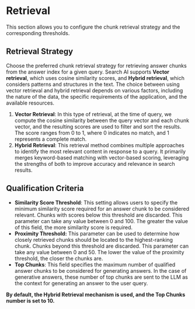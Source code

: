 # Retrieval 

This section allows you to configure the chunk retrieval strategy and the corresponding thresholds.

## Retrieval Strategy

Choose the preferred chunk retrieval strategy for retrieving answer chunks from the answer index for a given query. Search AI supports **Vector retrieval**, which uses cosine similarity scores, and **Hybrid retrieval**, which considers patterns and structures in the text. The choice between using vector retrieval and hybrid retrieval depends on various factors, including the nature of the data, the specific requirements of the application, and the available resources.

1. **Vector Retrieval**: In this type of retrieval, at the time of query, we compute the cosine similarity between the query vector and each chunk vector, and the resulting scores are used to filter and sort the results. The score ranges from 0 to 1, where 0 indicates no match, and 1 represents a complete match.
2. **Hybrid Retrieval**: This retrieval method combines multiple approaches to identify the most relevant content in response to a query. It primarily merges keyword-based matching with vector-based scoring, leveraging the strengths of both to improve accuracy and relevance in search results.

## Qualification Criteria

* **Similarity Score Threshold**: This setting allows users to specify the minimum similarity score required for an answer chunk to be considered relevant. Chunks with scores below this threshold are discarded. This parameter can take any value between 0 and 100. The greater the value of this field, the more similarity score is required.
* **Proximity Threshold:** This parameter can be used to determine how closely retrieved chunks should be located to the highest-ranking chunk. Chunks beyond this threshold are discarded. This parameter can take any value between 0 and 50. The lower the value of the proximity threshold, the closer the chunks are.
* **Top Chunks**: This field specifies the maximum number of qualified answer chunks to be considered for generating answers. In the case of generative answers, these number of top chunks are sent to the LLM as the context for generating an answer to the user query. 

**By default, the Hybrid Retrieval mechanism is used, and the Top Chunks number is set to 10.**
